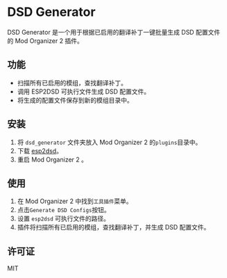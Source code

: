 # DSD Generator

DSD Generator 是一个用于根据已启用的翻译补丁一键批量生成 DSD 配置文件的 Mod Organizer 2 插件。

## 功能

- 扫描所有已启用的模组，查找翻译补丁。
- 调用 ESP2DSD 可执行文件生成 DSD 配置文件。
- 将生成的配置文件保存到新的模组目录中。

## 安装

1. 将 `dsd_generator` 文件夹放入 Mod Organizer 2 的`plugins`目录中。
2. 下载 [esp2dsd](https://www.nexusmods.com/skyrimspecialedition/mods/107676?tab=files)。
3. 重启 Mod Organizer 2 。

## 使用

1. 在 Mod Organizer 2 中找到`工具插件`菜单。
2. 点击`Generate DSD Configs`按钮。
3. 设置 `esp2dsd` 可执行文件的路径。
4. 插件将扫描所有已启用的模组，查找翻译补丁，并生成 DSD 配置文件。

## 许可证
MIT
